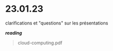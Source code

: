 # 23.01.23

clarifications et "questions" sur les présentations

***reading***

> cloud-computing.pdf



